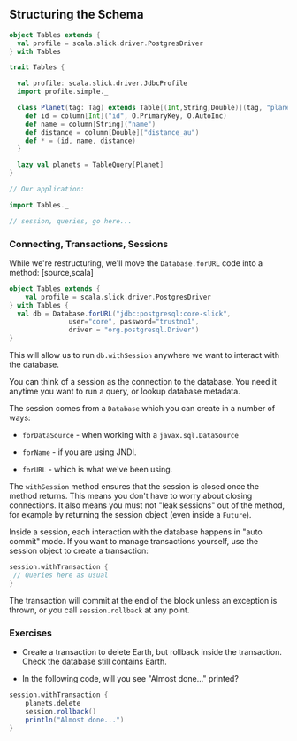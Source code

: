 ## Structuring the Schema


~~~ scala
object Tables extends {
  val profile = scala.slick.driver.PostgresDriver
} with Tables

trait Tables {

  val profile: scala.slick.driver.JdbcProfile
  import profile.simple._

  class Planet(tag: Tag) extends Table[(Int,String,Double)](tag, "planet") {
    def id = column[Int]("id", O.PrimaryKey, O.AutoInc)
    def name = column[String]("name")
    def distance = column[Double]("distance_au")
    def * = (id, name, distance)
  }

  lazy val planets = TableQuery[Planet]
}

// Our application:

import Tables._

// session, queries, go here...
~~~

### Connecting, Transactions, Sessions

While we're restructuring, we'll move the `Database.forURL` code into a method:
[source,scala]
~~~ scala
object Tables extends {
    val profile = scala.slick.driver.PostgresDriver
} with Tables {
  val db = Database.forURL("jdbc:postgresql:core-slick",
               user="core", password="trustno1",
               driver = "org.postgresql.Driver")
}
~~~

This will allow us to run `db.withSession` anywhere we want to interact with the database.

You can think of a session as the connection to the database. You need it anytime you want to run a query, or lookup database metadata.

The session comes from a `Database` which you can create in a number of ways:

* `forDataSource` - when working with a `javax.sql.DataSource`

* `forName` - if you are using JNDI.

* `forURL` - which is what we've been using.

The `withSession` method ensures that the session is closed once the method returns. This means you don't have to worry about closing connections.  It also means you must not "leak sessions" out of the method, for example by returning the session object (even inside a `Future`).

Inside a session, each interaction with the database happens in "auto commit" mode.  If you want to manage transactions yourself, use the session object to create a transaction:


~~~ scala
session.withTransaction {
 // Queries here as usual
}
~~~

The transaction will commit at the end of the block unless an exception is thrown, or you call `session.rollback` at any point.


### Exercises

* Create a transaction to delete Earth, but rollback inside the transaction.  Check the database still contains Earth.

* In the following code, will you see "Almost done..." printed?


~~~ scala
session.withTransaction {
    planets.delete
    session.rollback()
    println("Almost done...")
}
~~~



